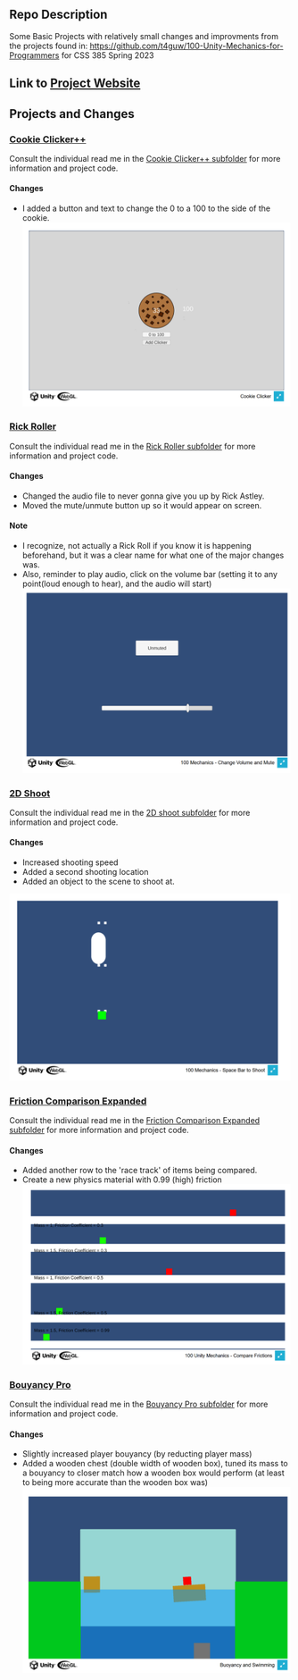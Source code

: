 ## Repo Description
Some Basic Projects with relatively small changes and improvments from the projects found in: https://github.com/t4guw/100-Unity-Mechanics-for-Programmers for CSS 385 Spring 2023

## Link to [Project Website](https://jeffcaruso.github.io/css385-unityBasics/)

## Projects and Changes
### [Cookie Clicker++](https://jeffcaruso.github.io/css385-unity-cookieclicker/)
Consult the individual read me in the [Cookie Clicker++ subfolder](https://github.com/Jeffcaruso/css385-unityBasics/tree/main/Cookie%20Clicker%2B%2B) for more information and project code.
#### Changes
- I added a button and text to change the 0 to a 100 to the side of the cookie.
![Cookie game screenshot](https://github.com/Jeffcaruso/css385-unity-RickRoll/blob/main/screenshots/cookie%20screenshot.png)


### [Rick Roller](https://jeffcaruso.github.io/css385-unity-RickRoll/)
Consult the individual read me in the [Rick Roller subfolder](https://github.com/Jeffcaruso/css385-unityBasics/tree/main/Rick%20Roller) for more information and project code.
#### Changes
- Changed the audio file to never gonna give you up by Rick Astley.
- Moved the mute/unmute button up so it would appear on screen.

#### Note
- I recognize, not actually a Rick Roll if you know it is happening beforehand, but it was a clear name for what one of the major changes was.
- Also, reminder to play audio, click on the volume bar (setting it to any point(loud enough to hear), and the audio will start)
![Rick Roller game screenshot](https://github.com/Jeffcaruso/css385-unity-RickRoll/blob/main/screenshots/rick%20roll%20screenshot.PNG)


### [2D Shoot](https://jeffcaruso.github.io/css385-unity-2dshootgame/)
Consult the individual read me in the [2D shoot subfolder](https://github.com/Jeffcaruso/css385-unityBasics/tree/main/2d%20shoot) for more information and project code.
#### Changes
- Increased shooting speed
- Added a second shooting location
- Added an object to the scene to shoot at.

![2D shoot game screenshot](https://github.com/Jeffcaruso/css385-unity-RickRoll/blob/main/screenshots/2d%20shoot%20screenshot.png)


### [Friction Comparison Expanded](https://jeffcaruso.github.io/css385-unity-FrictionComparisonExpanded/)
Consult the individual read me in the [Friction Comparison Expanded subfolder](https://github.com/Jeffcaruso/css385-unityBasics/tree/main/Friction%20Comparison%20Expanded) for more information and project code.
#### Changes
- Added another row to the 'race track' of items being compared.
- Create a new physics material with 0.99 (high) friction
![Friction Comparison Expanded game screenshot](https://github.com/Jeffcaruso/css385-unity-RickRoll/blob/main/screenshots/friction%20screenshot.PNG)

### [Bouyancy Pro](https://jeffcaruso.github.io/css385-unity-bouyancyPro/)
Consult the individual read me in the [Bouyancy Pro subfolder](https://github.com/Jeffcaruso/css385-unityBasics/tree/main/Bouyancy%20Pro) for more information and project code.
#### Changes
- Slightly increased player bouyancy (by reducting player mass)
- Added a wooden chest (double width of wooden box), tuned its mass to a bouyancy to closer match how a wooden box would perform (at least to being more accurate than the wooden box was)
![Bouyancy Pro game screenshot](https://github.com/Jeffcaruso/css385-unity-RickRoll/blob/main/screenshots/bouyancy%20pro%20screenshot.PNG)
